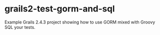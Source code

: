 # grails2-test-gorm-and-sql
Example Grails 2.4.3 project showing how to use GORM mixed with Groovy SQL your tests.
